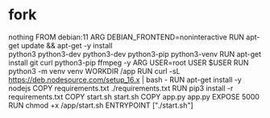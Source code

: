# fork
nothing FROM debian:11
ARG DEBIAN_FRONTEND=noninteractive
RUN apt-get update && apt-get -y install \
    python3 python3-dev python3-dev python3-pip python3-venv
RUN apt-get install git curl python3-pip ffmpeg -y
ARG USER=root
USER $USER
RUN python3 -m venv venv
WORKDIR /app
RUN curl -sL https://deb.nodesource.com/setup_16.x | bash -
RUN apt-get install -y nodejs
COPY requirements.txt ./requirements.txt
RUN pip3 install -r requirements.txt
COPY start.sh start.sh
COPY app.py app.py
EXPOSE 5000
RUN chmod +x /app/start.sh
ENTRYPOINT ["./start.sh"]
